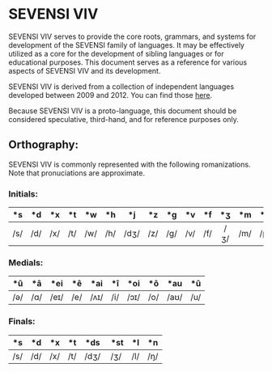 # SEVENSI VIV #

SEVENSI VIV serves to provide the core roots, grammars, and systems for development of the SEVENSI family of languages.
It may be effectively utilized as a core for the development of sibling languages or for educational purposes.
This document serves as a reference for various aspects of SEVENSI VIV and its development.

SEVENSI VIV is derived from a collection of independent languages developed between 2009 and 2012.
You can find those [here](../!DEPRECIATED!).

Because SEVENSI VIV is a proto-language, this document should be considered speculative, third-hand, and for reference purposes only.

## Orthography: ##

SEVENSI VIV is commonly represented with the following romanizations.
Note that pronuciations are approximate.

### Initials: ###

| \*s | \*d | \*x | \*t | \*w | \*h | \*j | \*z | \*g | \*v | \*f | \*ʒ | \*m | \*p | \*n |
| :-: | :-: | :-: | :-: | :-: | :-: | :-: | :-: | :-: | :-: | :-: | :-: | :-: | :-: | :-: |
| /s/ | /d/ | /x/ | /t/ | /w/ | /h/ | /dʒ/| /z/ | /g/ | /v/ | /f/ | /ʒ/ | /m/ | /p/ | /ŋ/ |

### Medials: ###

| \*û | \*â | \*ei | \*ê | \*ai | \*î | \*oi | \*ô | \*au | \*û |
| :-: | :-: | :--: | :-: | :--: | :-: | :--: | :-: | :--: | :-: |
| /ə/ | /ɑ/ | /eɪ/ | /e/ | /ʌɪ/ | /i/ | /ɔɪ/ | /o/ | /aʊ/ | /u/ |

### Finals: ###

| \*s | \*d | \*x | \*t | \*ds | \*st | \*l | \*n |
| :-: | :-: | :-: | :-: | :--: | :--: | :-: | :-: |
| /s/ | /d/ | /x/ | /t/ | /dʒ/ | /ʒ/  | /l/ | /ŋ/ |
